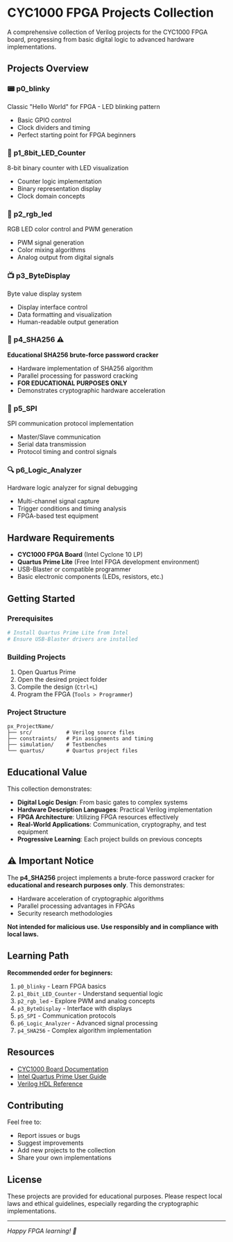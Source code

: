 # CYC1000 FPGA Projects Collection

A comprehensive collection of Verilog projects for the CYC1000 FPGA board, progressing from basic digital logic to advanced hardware implementations.

## Projects Overview

### 📟 **p0_blinky**
Classic "Hello World" for FPGA - LED blinking pattern
- Basic GPIO control
- Clock dividers and timing
- Perfect starting point for FPGA beginners

### 🔢 **p1_8bit_LED_Counter**
8-bit binary counter with LED visualization
- Counter logic implementation
- Binary representation display
- Clock domain concepts

### 🌈 **p2_rgb_led**
RGB LED color control and PWM generation
- PWM signal generation
- Color mixing algorithms
- Analog output from digital signals

### 📺 **p3_ByteDisplay**
Byte value display system
- Display interface control
- Data formatting and visualization
- Human-readable output generation

### 🔐 **p4_SHA256** ⚠️
**Educational SHA256 brute-force password cracker**
- Hardware implementation of SHA256 algorithm
- Parallel processing for password cracking
- **FOR EDUCATIONAL PURPOSES ONLY**
- Demonstrates cryptographic hardware acceleration

### 🔄 **p5_SPI**
SPI communication protocol implementation
- Master/Slave communication
- Serial data transmission
- Protocol timing and control signals

### 🔍 **p6_Logic_Analyzer**
Hardware logic analyzer for signal debugging
- Multi-channel signal capture
- Trigger conditions and timing analysis
- FPGA-based test equipment

## Hardware Requirements

- **CYC1000 FPGA Board** (Intel Cyclone 10 LP)
- **Quartus Prime Lite** (Free Intel FPGA development environment)
- USB-Blaster or compatible programmer
- Basic electronic components (LEDs, resistors, etc.)

## Getting Started

### Prerequisites
```bash
# Install Quartus Prime Lite from Intel
# Ensure USB-Blaster drivers are installed
```

### Building Projects
1. Open Quartus Prime
2. Open the desired project folder
3. Compile the design (`Ctrl+L`)
4. Program the FPGA (`Tools > Programmer`)

### Project Structure
```
px_ProjectName/
├── src/           # Verilog source files
├── constraints/   # Pin assignments and timing
├── simulation/    # Testbenches
└── quartus/       # Quartus project files
```

## Educational Value

This collection demonstrates:
- **Digital Logic Design**: From basic gates to complex systems
- **Hardware Description Languages**: Practical Verilog implementation
- **FPGA Architecture**: Utilizing FPGA resources effectively
- **Real-World Applications**: Communication, cryptography, and test equipment
- **Progressive Learning**: Each project builds on previous concepts

## ⚠️ Important Notice

The **p4_SHA256** project implements a brute-force password cracker for **educational and research purposes only**. This demonstrates:
- Hardware acceleration of cryptographic algorithms
- Parallel processing advantages in FPGAs
- Security research methodologies

**Not intended for malicious use. Use responsibly and in compliance with local laws.**

## Learning Path

**Recommended order for beginners:**
1. `p0_blinky` - Learn FPGA basics
2. `p1_8bit_LED_Counter` - Understand sequential logic
3. `p2_rgb_led` - Explore PWM and analog concepts
4. `p3_ByteDisplay` - Interface with displays
5. `p5_SPI` - Communication protocols
6. `p6_Logic_Analyzer` - Advanced signal processing
7. `p4_SHA256` - Complex algorithm implementation

## Resources

- [CYC1000 Board Documentation](https://www.terasic.com.tw/cgi-bin/page/archive.pl?Language=English&CategoryNo=&No=1265)
- [Intel Quartus Prime User Guide](https://www.intel.com/content/www/us/en/programmable/documentation/quartus_prime/)
- [Verilog HDL Reference](https://www.intel.com/content/www/us/en/programmable/documentation/verilog_hdl/)

## Contributing

Feel free to:
- Report issues or bugs
- Suggest improvements
- Add new projects to the collection
- Share your own implementations

## License

These projects are provided for educational purposes. Please respect local laws and ethical guidelines, especially regarding the cryptographic implementations.

---

*Happy FPGA learning! 🚀*
